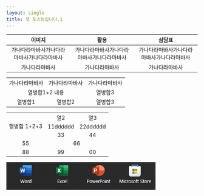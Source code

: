 ```yaml
---
layout: single
title: 첫 포스팅입니다.1
---
```


| 이미지 | 활용 | 삼담표 |
| :-: | :-: | :-: |
| 가나다라마바사가나다라마바사가나다라마바사 | 가나다라마바사가나다라마바사가나다라마바사 | 가나다라마바사가나다라마바사가나다라마바사 |
| 가나다라마바사 | 가나다라마바사 | 가나다라마바사 |

<table align="center" style="width: 70%; text-align: center; vertical-align: middle;">
  <tr>
    <td textalign=center>가나다라마바사</td>
    <td>가나다라마바사</td>
    <td>가나다라마바사</td>
  </tr>
  <tr>
    <td colspan="2">열병합1+2 내용</td>
    <td>열병합3</td>
  </tr>
  <tr>
    <td>열병합1</td>
    <td>열병합2</td>
    <td>열병합3</td>
  </tr>
</table>

<table align="center" style="width: 70%; text-align: center; vertical-align: middle;">
  <tr>
    <td rowspan="3">행병합 1+2+3 </td>
    <td>열2</td>
    <td>열3</td>
  </tr>
  <tr>
    <td>11dddddd</td>
    <td>22dddddd</td>
  </tr>
  <tr>
    <td>33</td>
    <td>44</td>
  </tr>
  <tr>
    <td>55</td>
    <td colspan="2">66</td>
  </tr>
  <tr>
    <td>88</td>
    <td>99</td>
    <td>00</td>
  </tr>
</table>

![샘플이미지](/assets/2023-11-10-test.png)